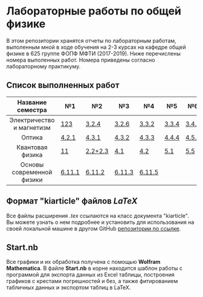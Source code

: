 # Лабораторные работы по общей физике
В этом репозитории хранятся отчеты по лабораторным работам, выполенным мной в ходе обучения на 2-3 курсах на кафедре общей физике в 625 группе ФОПФ МФТИ (2017-2019). Ниже перечислены номера выполенных работ. Номера приведены согласно лабораторному практикуму.

## Список выполненных работ

| Название семестра | №1 | №2 | №3 | №4 | №5 | №6 | №7 | №8 |
|:------:|---|---|---|---|---|---|---|---|
| Электричество и магнетизм |[123](https://github.com/Kiarendil/labs/tree/master/3sem/123)|[3.2.4](https://github.com/Kiarendil/labs/tree/master/3sem/324)|[3.2.6](https://github.com/Kiarendil/labs/tree/master/3sem/326)|[3.3.2](https://github.com/Kiarendil/labs/tree/master/3sem/332)|[3.3.4](https://github.com/Kiarendil/labs/tree/master/3sem/334)|[3.4.2](https://github.com/Kiarendil/labs/tree/master/3sem/342)|[3.4.5](https://github.com/Kiarendil/labs/tree/master/3sem/345)|[3.6.1](https://github.com/Kiarendil/labs/tree/master/3sem/361)|
|Оптика|[4.2.1](https://github.com/Kiarendil/labs/tree/master/4sem/421)|[4.3.1](https://github.com/Kiarendil/labs/tree/master/4sem/431)|[4.3.2](https://github.com/Kiarendil/labs/tree/master/4sem/432)|[4.3.3](https://github.com/Kiarendil/labs/tree/master/4sem/433)|[4.4.4](https://github.com/Kiarendil/labs/tree/master/4sem/444)|[4.5.2](https://github.com/Kiarendil/labs/tree/master/4sem/452)|[4.7.2](https://github.com/Kiarendil/labs/tree/master/4sem/472)|[4.7.3](https://github.com/Kiarendil/labs/tree/master/4sem/473)|
|Квантовая физика|[11](https://github.com/Kiarendil/labs/tree/master/5sem/41)|[2.2+2.3](https://github.com/Kiarendil/labs/tree/master/5sem/22)|[4.1](https://github.com/Kiarendil/labs/tree/master/5sem/41)|[4.2](https://github.com/Kiarendil/labs/tree/master/5sem/42)| [5.1](https://github.com/Kiarendil/labs/tree/master/5sem/51)|[5.5](https://github.com/Kiarendil/labs/tree/master/5sem/55)| [6.1](https://github.com/Kiarendil/labs/tree/master/5sem/61)|[10.4](https://github.com/Kiarendil/labs/tree/master/5sem/104)|
|Основы современной физики|[6.11.1](https://github.com/Kiarendil/labs/tree/master/6sem/6111)|[6.11.2](https://github.com/Kiarendil/labs/tree/master/6sem/6112)|[6.11.3](https://github.com/Kiarendil/labs/tree/master/6sem/6113)|[6.11.5](https://github.com/Kiarendil/labs/tree/master/6sem/6115)|

## Формат "kiarticle" файлов *LaTeX*

Все файлы расширения *.tex* ссылаются на класс документа "kiarticle". Вы можете узнать о нем подробнее и установить для использования на своей локальной машине в другом GitHub [репозитории по ссылке](https://github.com/Kiarendil/toolkitex).

## Start.nb

Все графики и их обработка получена с помощью __Wolfram Mathematica__.
В файле __Start.nb__ в корне находится шаблон работы с программой для экспорта данных из Excel таблицы, построения графиков с крестами погрешностей и без, а также фитированием табличных данных и экспортом таблиц в LaTeX.